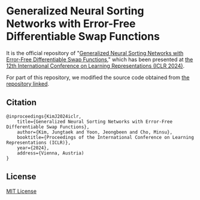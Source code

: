 # Generalized Neural Sorting Networks with Error-Free Differentiable Swap Functions

It is the official repository of "[Generalized Neural Sorting Networks with Error-Free Differentiable Swap Functions](https://arxiv.org/abs/2310.07174)," which has been presented at [the 12th International Conference on Learning Representations (ICLR 2024)](https://iclr.cc/Conferences/2024).

For part of this repository, we modified the source code obtained from [the repository linked](https://github.com/Felix-Petersen/diffsort).

## Citation

```
@inproceedings{KimJ2024iclr,
    title={Generalized Neural Sorting Networks with Error-Free Differentiable Swap Functions},
    author={Kim, Jungtaek and Yoon, Jeongbeen and Cho, Minsu},
    booktitle={Proceedings of the International Conference on Learning Representations (ICLR)},
    year={2024},
    address={Vienna, Austria)
}
```

## License

[MIT License](LICENSE)
